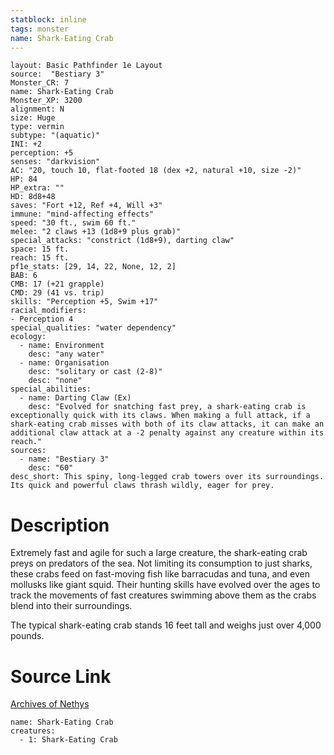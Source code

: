 ```yaml
---
statblock: inline
tags: monster
name: Shark-Eating Crab
---
```

```statblock
layout: Basic Pathfinder 1e Layout
source:  "Bestiary 3"
Monster_CR: 7
name: Shark-Eating Crab
Monster_XP: 3200
alignment: N
size: Huge
type: vermin
subtype: "(aquatic)"
INI: +2
perception: +5
senses: "darkvision"
AC: "20, touch 10, flat-footed 18 (dex +2, natural +10, size -2)"
HP: 84
HP_extra: ""
HD: 8d8+48
saves: "Fort +12, Ref +4, Will +3"
immune: "mind-affecting effects"
speed: "30 ft., swim 60 ft."
melee: "2 claws +13 (1d8+9 plus grab)"
special_attacks: "constrict (1d8+9), darting claw"
space: 15 ft.
reach: 15 ft.
pf1e_stats: [29, 14, 22, None, 12, 2]
BAB: 6
CMB: 17 (+21 grapple)
CMD: 29 (41 vs. trip)
skills: "Perception +5, Swim +17"
racial_modifiers:
- Perception 4
special_qualities: "water dependency"
ecology:
  - name: Environment
    desc: "any water"
  - name: Organisation
    desc: "solitary or cast (2-8)"
    desc: "none"
special_abilities:
  - name: Darting Claw (Ex)
    desc: "Evolved for snatching fast prey, a shark-eating crab is exceptionally quick with its claws. When making a full attack, if a shark-eating crab misses with both of its claw attacks, it can make an additional claw attack at a -2 penalty against any creature within its reach."
sources:
  - name: "Bestiary 3"
    desc: "60"
desc_short: This spiny, long-legged crab towers over its surroundings. Its quick and powerful claws thrash wildly, eager for prey.
```
# Description
Extremely fast and agile for such a large creature, the shark-eating crab preys on predators of the sea. Not limiting its consumption to just sharks, these crabs feed on fast-moving fish like barracudas and tuna, and even mollusks like giant squid. Their hunting skills have evolved over the ages to track the movements of fast creatures swimming above them as the crabs blend into their surroundings.

The typical shark-eating crab stands 16 feet tall and weighs just over 4,000 pounds.
# Source Link
[Archives of Nethys](https://aonprd.com/MonsterDisplay.aspx?ItemName=Shark-Eating%20Crab)
```encounter-table
name: Shark-Eating Crab
creatures:
  - 1: Shark-Eating Crab
```
